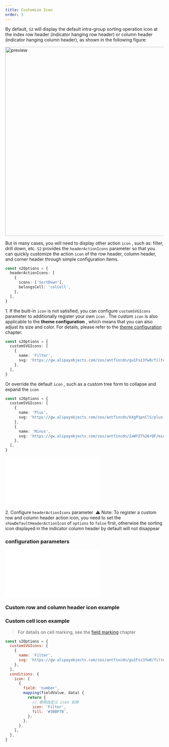 ```yaml
---
title: Customize Icon
order: 3
---
```


By default, `S2` will display the default intra-group sorting operation icon at the index row header (indicator hanging row header) or column header (indicator hanging column header), as shown in the following figure:

<img src="https://gw.alipayobjects.com/mdn/rms_56cbb2/afts/img/A*kV8gR555SxgAAAAAAAAAAAAAARQnAQ" width="600" alt="preview">

But in many cases, you will need to display other action `icon` , such as: filter, drill down, etc. `S2` provides the `headerActionIcons` parameter so that you can quickly customize the action `icon` of the row header, column header, and corner header through simple configuration items.

```ts
const s2Options = {
  headerActionIcons: [
    {
      icons: ['SortDown'],
      belongsCell: 'colCell',
    },
  ],
}
```

1\. If the built-in `icon` is not satisfied, you can configure `customSVGIcons` parameter to additionally register your own `icon` . The custom `icon` is also applicable to the **theme configuration** , which means that you can also adjust its size and color. For details, please refer to the [theme configuration](/docs/manual/basic/theme) chapter.

```ts
const s2Options = {
  customSVGIcons: [
    {
      name: 'Filter',
      svg: 'https://gw.alipayobjects.com/zos/antfincdn/gu1Fsz3fw0/filter%26sort_filter.svg',
    },
  ],
}
```

Or override the default `icon` , such as a custom tree form to collapse and expand the `icon`

```ts
const s2Options = {
  customSVGIcons: [
    {
      name: 'Plus',
      svg: 'https://gw.alipayobjects.com/zos/antfincdn/kXgP1pnClS/plus.svg',
    },
    {
      name: 'Minus',
      svg: 'https://gw.alipayobjects.com/zos/antfincdn/2aWYZ7%26rQF/minus-circle.svg',
    },
  ],
}
```

<embed src="@/docs/common/icon.en.md"></embed>​

2\. Configure `headerActionIcons` parameter ​ ⚠️ Note: To register a custom row and column header action icon, you need to set the `showDefaultHeaderActionIcon` of `options` to `false` first, otherwise the sorting icon displayed in the indicator column header by default will not disappear

### configuration parameters

<embed src="@/docs/common/header-action-icon.en.md"></embed>

### Custom row and column header icon example

<Playground path="custom/custom-icon/demo/custom-header-action-icon.tsx" rid="container" height="400"></Playground>

### Custom cell icon example

> For details on cell marking, see the [field marking](/docs/manual/basic/conditions) chapter

```javascript
const s2Options = {
  customSVGIcons: [
    {
      name: 'Filter',
      svg: 'https://gw.alipayobjects.com/zos/antfincdn/gu1Fsz3fw0/filter%26sort_filter.svg',
    },
  ],
  conditions: {
    icon: [
      {
        field: 'number',
        mapping(fieldValue, data) {
          return {
            // 使用自定义 icon 名称
            icon: 'Filter',
            fill: '#30BF78',
          };
        },
      },
    ],
  },
}
```

<Playground path="custom/custom-icon/demo/custom-data-cell-icon.tsx" rid="customDataCellIcon" height="400"></Playground>
